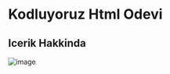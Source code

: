 # Kodluyoruz Html Odevi
## Icerik Hakkinda
![image](https://user-images.githubusercontent.com/19577817/113506389-4ce49000-954d-11eb-87de-2a9536d41e9e.png)
